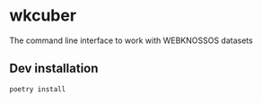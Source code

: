 # wkcuber

The command line interface to work with WEBKNOSSOS datasets

## Dev installation

```bash
poetry install
```

## 